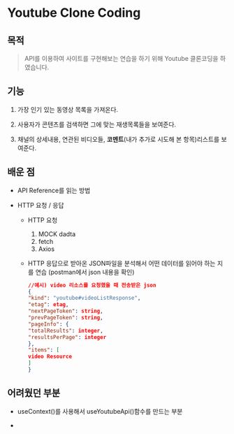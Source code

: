 # Youtube Clone Coding

## 목적

> API를 이용하여 사이트를 구현해보는 연습을 하기 위해 Youtube 클론코딩을 하였습니다.

## 기능

1. 가장 인기 있는 동영상 목록을 가져온다.

2. 사용자가 콘텐츠를 검색하면 그에 맞는 재생목록들을 보여준다.

3. 채널의 상세내용, 연관된 비디오들, **코멘트**(내가 추가로 시도해 본 항목)리스트를 보여준다.

## 배운 점

- API Reference를 읽는 방법

- HTTP 요청 / 응답

  - HTTP 요청

    1. MOCK dadta
    2. fetch
    3. Axios

  - HTTP 응답으로 받아온 JSON파일을 분석해서 어떤 데이터를 읽어야 하는 지를 연습 (postman에서 json 내용을 확인)

    ```json
    //예시) video 리소스를 요청했을 때 전송받은 json
    {
    "kind": "youtube#videoListResponse",
    "etag": etag,
    "nextPageToken": string,
    "prevPageToken": string,
    "pageInfo": {
    "totalResults": integer,
    "resultsPerPage": integer
    },
    "items": [
    video Resource
    ]
    }
    ```

## 어려웠던 부분

- useContext()를 사용해서 useYoutubeApi()함수를 만드는 부분

-
